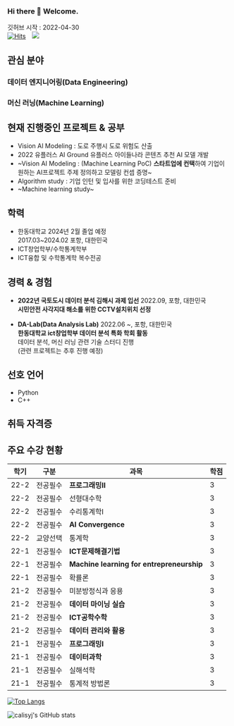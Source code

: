 ### Hi there 👋 Welcome.   
깃허브 시작 : 2022-04-30  
[![Hits](https://hits.seeyoufarm.com/api/count/incr/badge.svg?url=https%3A%2F%2Fgithub.com%2Fcalisyj%2Fcalisyj%2Fblob%2Fmain%2FREADME.md&count_bg=%2379C83D&title_bg=%23555555&icon=&icon_color=%23E7E7E7&title=hits&edge_flat=false)](https://hits.seeyoufarm.com) <a href="https://www.instagram.com/calisyj/">
    <img 
        src="http://img.shields.io/badge/-calisyj-222222?style=flat&logo=Instagram&link=https://www.instagram.com/calisyj/"
        style="height : auto; margin-left : 10px; margin-right : 10px;"/>
</a>


## 관심 분야
### 데이터 엔지니어링(Data Engineering)
### 머신 러닝(Machine Learning)


## 현재 진행중인 프로젝트 & 공부
- Vision AI Modeling : 도로 주행시 도로 위험도 산출
- 2022 유플러스 AI Ground 유플러스 아이들나라 콘텐츠 추천 AI 모델 개발
- ~Vision AI Modeling : (Machine Learning PoC)  **스타트업에 컨택**하여 기업이 원하는 AI프로젝트 주제 정의하고 모델링 컨셉 증명~  
- Algorithm study  : 기업 인턴 및 입사를 위한 코딩테스트 준비  
- ~Machine learning study~

## 학력
- 한동대학교 2024년 2월 졸업 예정  
2017.03~2024.02 포항, 대한민국
- ICT창업학부/수학통계학부
- ICT융합 및 수학통계학 복수전공


## 경력 & 경험
- **2022년 국토도시 데이터 분석 김해시 과제 입선** 2022.09, 포항, 대한민국  
**시민안전 사각지대 해소를 위한 CCTV설치위치 선정**  

- **DA-Lab(Data Analysis Lab)**  2022.06 ~, 포항, 대한민국  
**한동대학교 ict창업학부 데이터 분석 특화 학회 활동**  
데이터 분석, 머신 러닝 관련 기술 스터디 진행  
(관련 프로젝트는 추후 진행 예정)  


## 선호 언어
- Python
- C++

## 취득 자격증



## 주요 수강 현황
|학기|구분|과목|학점|
|----|----|----|----|
|22-2|전공필수|**프로그래밍II**|3|
|22-2|전공필수|선형대수학|3|
|22-2|전공필수|수리통계학I|3|
|22-2|전공필수|**AI Convergence**|3|
|22-2|교양선택|통계학|3|
|22-1|전공필수|**ICT문제해결기법**|3|
|22-1|전공필수|**Machine learning for entrepreneurship**|3|
|22-1|전공필수|확률론|3|
|21-2|전공필수|미분방정식과 응용|3|
|21-2|전공필수|**데이터 마이닝 실습**|3|
|21-2|전공필수|**ICT공학수학**|3|
|21-2|전공필수|**데이터 관리와 활용**|3|
|21-1|전공필수|**프로그래밍I**|3|
|21-1|전공필수|**데이터과학**|3|
|21-1|전공필수|실해석학|3|
|21-1|전공필수|통계적 방법론|3|


[![Top Langs](https://github-readme-stats.vercel.app/api/top-langs/?username=calisyj&layout=compact&theme=nord&langs_count=5)](https://github.com/anuraghazra/github-readme-stats)

<!--
**calisyj/calisyj** is a ✨ _special_ ✨ repository because its `README.md` (this file) appears on your GitHub profile.

Here are some ideas to get you started:

- 🔭 I’m currently working on ...
- 🌱 I’m currently learning ...
- 👯 I’m looking to collaborate on ...
- 🤔 I’m looking for help with ...
- 💬 Ask me about ...
- 📫 How to reach me: ...
- 😄 Pronouns: ...
- ⚡ Fun fact: ...
-->


![calisyj's GitHub stats](https://github-readme-stats.vercel.app/api?username=calisyj&show_icons=true&theme=nord)
